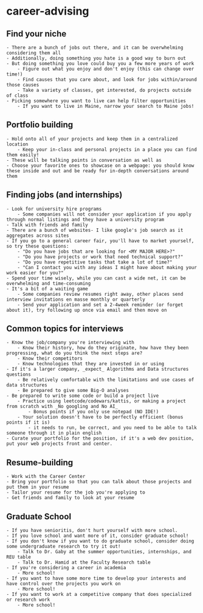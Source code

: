 # career-advising
## Find your niche
    - There are a bunch of jobs out there, and it can be overwhelming considering them all
    - Additionally, doing something you hate is a good way to burn out
    - But doing something you love could buy you a few more years of work
        - Figure out what you enjoy and don't enjoy (this can change over time!)
        - Find causes that you care about, and look for jobs within/around those causes
        - Take a variety of classes, get interested, do projects outside of class
    - Picking somewhere you want to live can help filter opportunities
        - If you want to live in Maine, narrow your search to Maine jobs!
## Portfolio building
    - Hold onto all of your projects and keep them in a centralized location
        - Keep your in-class and personal projects in a place you can find them easily!
    - These will be talking points in conversation as well as 
    - Choose your favorite ones to showcase on a webpage: you should know these inside and out and be ready for in-depth conversations around them
## Finding jobs (and internships)
    - Look for university hire programs
        - Some companies will not consider your application if you apply through normal listings and they have a university program
    - Talk with friends and family
    - There are a bunch of websites- I like google's job search as it aggregates across sites
    - If you go to a general career fair, you'll have to market yourself, so try these questions:
        - "Do you have jobs that are looking for <MY MAJOR HERE>?"
        - "Do you have projects or work that need technical support?"
        - "Do you have repetitive tasks that take a lot of time?"
        - "Can I contact you with any ideas I might have about making your work easier for you?"
    - Spend your time wisely, while you can cast a wide net, it can be overwhelming and time-consuming
    - It's a bit of a waiting game
        - Some companies review resumes right away, other places send interview invitations en masse monthly or quarterly
        - Send your application and set a 2-4week reminder (or forget about it), try following up once via email and then move on

## Common topics for interviews
    - Know the job/company you're interviewing with
        - Know their history, how do they originate, how have they been progressing, what do you think the next steps are?
        - Know their competitors
        - Know technologies that they are invested in or using
    - If it's a larger company, _expect_ Algorithms and Data structures questions
        - Be relatively comfortable with the limitations and use cases of data structures
        - Be prepared to give some Big-O analyses
    - Be prepared to write some code or build a project live
        - Practice using leetcode/codewars/kattis, or making a project from scratch with _No googling and No AI_
            - Bonus points if you only use notepad (NO IDE!)
        - Your solution doesn't have to be perfectly efficient (bonus points if it is) 
            - it needs to run, be correct, and you need to be able to talk someone through it in plain english
    - Curate your portfolio for the position, if it's a web dev position, put your web projects front and center.

## Resume-building
    - Work with the Career Center
    - Bring your portfolio so that you can talk about those projects and put them in your resume
    - Tailor your resume for the job you're applying to
    - Get friends and family to look at your resume

## Graduate School
    - If you have senioritis, don't hurt yourself with more school.
    - If you love school and want more of it, consider graduate school!
    - If you don't know if you want to do graduate school, consider doing some undergraduate research to try it out!
        - Talk to Dr. Gaby at the summer opportunities, internships, and REU table
        - Talk to Dr. Hamid at the Faculty Research table
    - If you're considering a career in academia
        - More school!
    - If you want to have some more time to develop your interests and have control over the projects you work on
        - More school!
    - If you want to work at a competitive company that does specialized or research work
        - More school!
